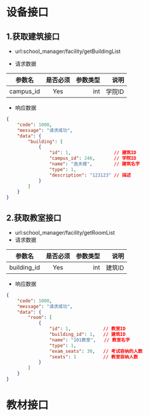 # 设备接口

## 1.获取建筑接口   
-  url:school_manager/facility/getBuildingList

-  请求数据

| 参数名       | 是否必须     | 参数类型  | 说明       |
| --------    |:----------:| -----:   | -----:    |
| campus_id   | Yes        | int      | 学院ID|

- 响应数据
``` json
{
    "code": 1000,
    "message": "请求成功",
    "data": {
        "building": [
            {
                "id": 1,                // 建筑ID
                "campus_id": 246,       // 学院ID
                "name": "逸夫楼",        // 建筑名字
                "type": 1,
                "description": "123123" // 描述
            }
        ]
    }
}

```

## 2.获取教室接口
- url:school_manager/facility/getRoomList
-  请求数据

| 参数名       | 是否必须     | 参数类型  | 说明       |
| --------    |:----------:| -----:   | -----:    |
| building_id | Yes        | int      | 建筑ID|

- 响应数据
``` json
{
    "code": 1000,
    "message": "请求成功",
    "data": {
        "room": [
            {
                "id": 1,            // 教室ID
                "building_id": 1,   // 建筑ID
                "name": "101教室",   // 教室名字
                "type": 1,           
                "exam_seats": 30,   // 考试容纳的人数
                "seats": 1          // 教室容纳人数
            }
        ]
    }
}

```
# 教材接口






